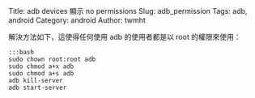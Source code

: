 Title: adb devices 顯示 no permissions
Slug: adb_permission
Tags: adb, android
Category: android
Author: twmht

解決方法如下，這使得任何使用 adb 的使用者都是以 root 的權限來使用：

    :::bash
    sudo chown root:root adb
    sudo chmod a+x adb
    sudo chmod a+s adb
    adb kill-server
    adb start-server
